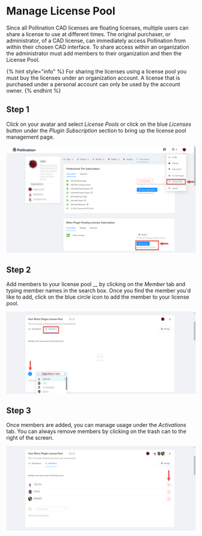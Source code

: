 # Manage License Pool

Since all Pollination CAD licenses are floating licenses, multiple users can share a license to use at different times. The original purchaser, or administrator, of a CAD license, can immediately access Pollination from within their chosen CAD interface. To share access within an organization the administrator must add members to their organization and then the License Pool.&#x20;

{% hint style="info" %}
For sharing the licenses using a license pool you must buy the licenses under an organization account. A license that is purchased under a personal account can only be used by the account owner.
{% endhint %}


## Step 1

Click on your avatar and select _License Pools_ or click on the blue _Licenses_ button under the _Plugin Subscription_ section to bring up the license pool management page.

![](<../.gitbook/assets/image (154).png>)

## Step 2

Add members to your license pool __ by clicking on the _Member_ tab and typing member names in the search box. Once you find the member you'd like to add, click on the blue circle icon to add the member to your license pool. &#x20;

![](<../.gitbook/assets/image (155).png>)

## Step 3

Once members are added, you can manage usage under the _Activations_ tab. You can always remove members by clicking on the trash can to the right of the screen.&#x20;

![](<../.gitbook/assets/image (150).png>)
